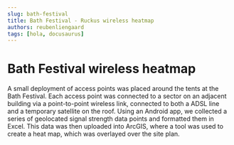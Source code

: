 ```yaml
---
slug: bath-festival
title: Bath Festival - Ruckus wireless heatmap
authors: reubenliengaard
tags: [hola, docusaurus]
---
```


# Bath Festival wireless heatmap

A small deployment of access points was placed around the tents at the Bath Festival. Each access point was connected to a sector on an adjacent building via a point-to-point wireless link, connected to both a ADSL line and a temporary satellite on the roof. Using an Android app, we collected a series of geolocated signal strength data points and formatted them in Excel. This data was then uploaded into ArcGIS, where a tool was used to create a heat map, which was overlayed over the site plan.